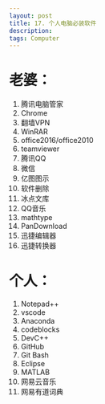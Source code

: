 ```yaml
---
layout: post
title: 17. 个人电脑必装软件
description: 
tags: Computer
---
```


# 老婆：
1. 腾讯电脑管家
2. Chrome
3. 翻墙VPN
4. WinRAR
5. office2016/office2010
6. teamviewer
7. 腾讯QQ
8. 微信
9. 亿图图示
10. 软件删除
11. 冰点文库
12. QQ音乐
13. mathtype
14. PanDownload
15. 迅捷编辑器
16. 迅捷转换器

# 个人：
1. Notepad++
2. vscode
3. Anaconda
4. codeblocks
5. DevC++
6. GitHub
7. Git Bash
8. Eclipse
9. MATLAB
10. 网易云音乐
11. 网易有道词典